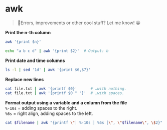 # awk

> 👋Errors, improvements or other cool stuff? Let me know! 😀


**Print the n-th column**
```bash
awk '{print $n}'  

echo "a b c d" | awk '{print $2}'  # Output: b
```

**Print date and time columns**
```bash
ls -l | sed '1d' | awk '{print $6,$7}'  
```

**Replace new lines**
```bash
cat file.txt | awk '{printf $0}'      # …with nothing.
cat file.txt | awk '{printf $0 " "}'  # …with spaces.
```

**Format output using a variable and a column from the file**  
`%-10s` = adding spaces to the right.  
`%6s` = right align, adding spaces to the left.

```bash
cat $filename | awk "{printf \"│ %-10s │ %6s │\", \"$filename\", \$2}"
```
